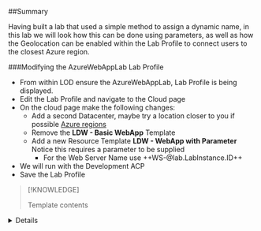 ##Summary

Having built a lab that used a simple method to assign a dynamic name, in this lab we will look how this can be done using parameters, as well as how the Geolocation can be enabled within the Lab Profile to connect users to the closest Azure region.

###Modifying the AzureWebAppLab Lab Profile

- From within LOD ensure the AzureWebAppLab, Lab Profile is being displayed.
- Edit the Lab Profile and navigate to the Cloud page
- On the cloud page make the following changes:
    - Add a second Datacenter, maybe try a location closer to you if possible [Azure regions](https://azure.microsoft.com/en-gb/global-infrastructure/geographies/#overview)
    - Remove the **LDW - Basic WebApp** Template
    - Add a new Resource Template **LDW - WebApp with Parameter**  Notice this requires a parameter to be supplied
        - For the Web Server Name use ++WS-&#64;lab.LabInstance.ID++
- We will run with the Development ACP
- Save the Lab Profile

>[!KNOWLEDGE]<summary>
  Template contents
</summary>
<details>
>In this ARM Template notice there is a parameters section near the top and at the bottom there is an Output section.
>
>```ARMTemplate-nocopy
>{
>    "$schema": "https://schema.management.azure.com/schemas/2019-04-01/deploymentTemplate.json#",
>   "contentVersion": "1.0.0.0",
>        "parameters": {
>            "webServerName": {
>            "type": "string"
>    }
>  },
>    "resources": [
>        {
>            "apiVersion": "2021-03-01",
>            "name": "AppServicePlan1",
>            "type": "Microsoft.Web/serverfarms",
>            "location": "[resourceGroup().location]",
>            "sku": {
>                "name": "D1",
>                "capacity": 1
>        },
>            "properties": {
>                "name": "AppServicePlan1"
>           }
>        },
>        {
>            "apiVersion": "2021-03-01",
>            "name": "[parameters('webServerName')]",
>            "type": "Microsoft.Web/sites",
>            "location": "[resourceGroup().location]",
>            "dependsOn": [
>                "Microsoft.Web/serverfarms/AppServicePlan1"
>            ],
>            "properties": {
>                "name": "[parameters('webServerName')]",
>                "serverFarmId": "[resourceId('Microsoft.Web/serverfarms/', 'AppServicePlan1')]",
>                "httpsOnly":true
>            }
>        }
>    ],
>    "outputs": {
>        "webServerFQDN": {
>        "type": "String",
>        "value": "[reference(parameters('webServerName')).defaultHostName]"
>        }
>    }
>}
>```


###Testing the ARM template

- Launch the Lab Profile AzureWebAppLab
- Navigate into your Resource Group.
- Did this resource group provision in another geography?  This will depend based on your location, and the locations added to Azure.

>[!ALERT] It can still take up to 90 seconds for the resource to become available in Azure so there still might be an error when you view the Resource Group.  Just wait a couple of minutes and try again.

- Select the Web App (listed as App Service) with a name of WebAppceGroup1
- Notice the Website Name based on the information you suppled in the parameter for the template
- Copy the Web App URL and paste into a local browser to confirm the Website loads the default Webpage.
- Close the Web Site.
- The template also had an Output parameter.  Edit the instructions for the **AzureWebApp** Lab Profile from the Burger Menu while the lab is running lab and try to find the **@lab** variable for the output parameter.

- [] This completes the activities for Lab 4 please let your instructor know that you have completed Lab 4

Press **End** to complete this set of labs.
